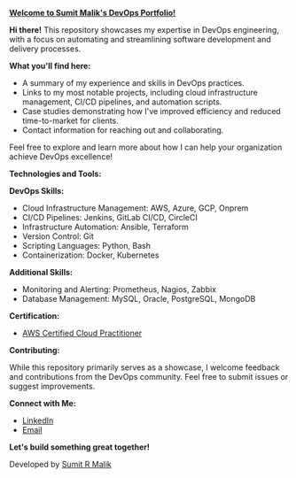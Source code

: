 **[Welcome to Sumit Malik's DevOps Portfolio!](https://sumitrmalik.github.io/sumitmalik.io/)**

**Hi there!** This repository showcases my expertise in DevOps engineering, with a focus on automating and streamlining software development and delivery processes.

**What you'll find here:**

* A summary of my experience and skills in DevOps practices.
* Links to my most notable projects, including cloud infrastructure management, CI/CD pipelines, and automation scripts.
* Case studies demonstrating how I've improved efficiency and reduced time-to-market for clients.
* Contact information for reaching out and collaborating.

Feel free to explore and learn more about how I can help your organization achieve DevOps excellence!

**Technologies and Tools:**

**DevOps Skills:**

* Cloud Infrastructure Management: AWS, Azure, GCP, Onprem
* CI/CD Pipelines: Jenkins, GitLab CI/CD, CircleCI 
* Infrastructure Automation: Ansible, Terraform
* Version Control: Git
* Scripting Languages: Python, Bash
* Containerization: Docker, Kubernetes

**Additional Skills:**

* Monitoring and Alerting: Prometheus, Nagios, Zabbix
* Database Management: MySQL, Oracle, PostgreSQL, MongoDB

**Certification:**

* [AWS Certified Cloud Practitioner](https://www.credly.com/badges/fba4d5a8-f549-40da-a6e1-2accd012ca6a/public_url)

**Contributing:**

While this repository primarily serves as a showcase, I welcome feedback and contributions from the DevOps community. Feel free to submit issues or suggest improvements.

**Connect with Me:**

* [LinkedIn](https://www.linkedin.com/in/sumit-r-malik/)
* [Email](malik.r.sumit@gmail.com)

**Let's build something great together!**

Developed by [Sumit R Malik](https://www.linkedin.com/in/sumit-r-malik/)
